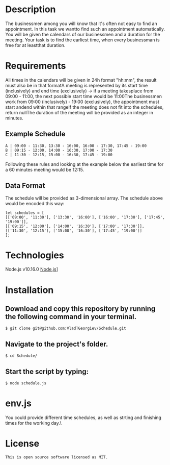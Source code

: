 # Description

The businessmen among you will know that it's often not easy to find an appointment. In this task we wantto find such an appointment automatically. You will be given the calendars of our businessmen and a duration for the meeting. Your task is to find the earliest time, when every businessman is free for at leastthat duration.

# Requirements

All times in the calendars will be given in 24h format "hh:mm", the result must also be in that formatA meeting is represented by its start time (inclusively) and end time (exclusively) -> if a meeting takesplace from 09:00 - 11:00, the next possible start time would be 11:00The businessmen work from 09:00 (inclusively) - 19:00 (exclusively), the appointment must start andend within that rangeIf the meeting does not fit into the schedules, return nullThe duration of the meeting will be provided as an integer in minutes.

## Example Schedule

    A | 09:00 - 11:30, 13:30 - 16:00, 16:00 - 17:30, 17:45 - 19:00
    B | 09:15 - 12:00, 14:00 - 16:30, 17:00 - 17:30
    C | 11:30 - 12:15, 15:00 - 16:30, 17:45 - 19:00

Following these rules and looking at the example below the earliest time for a 60 minutes meeting would be 12:15.

## Data Format

The schedule will be provided as 3-dimensional array. The schedule above would be encoded this way:

    let schedules = [
    [['09:00', '11:30'], ['13:30', '16:00'], ['16:00', '17:30'], ['17:45', '19:00']],
    [['09:15', '12:00'], ['14:00', '16:30'], ['17:00', '17:30']],
    [['11:30', '12:15'], ['15:00', '16:30'], ['17:45', '19:00']]
    ];

# Technologies 

Node.js v10.16.0 [Node.js](https://nodejs.org/)]<br/>



# Installation

## Download and copy this repository by running the following command in your terminal.

    $ git clone git@github.com:VladTGeorgiev/Schedule.git

## Navigate to the project's folder.

    $ cd Schedule/

## Start the script by typing:

    $ node schedule.js



# env.js

You could provide different time schedules, as well as strting and finishing times for the working day.\



# License
    This is open source software licensed as MIT.